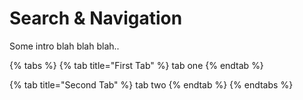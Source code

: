 # Search & Navigation

Some intro blah blah blah..

{% tabs %}
{% tab title="First Tab" %}
tab one
{% endtab %}

{% tab title="Second Tab" %}
tab two
{% endtab %}
{% endtabs %}
